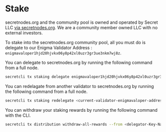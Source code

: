 # Stake

secretnodes.org and the community pool is owned and operated by Secret LLC [via secretnodes.org](https://chat.secret.foundation). We are a community member owned LLC with no external investors.

To stake into the secretnodes.org community pool, all you must do is delegate to our Enigma Validator Address : `enigmavaloper1hjd20hjvkx06y8p42xl0uzr3gr3ue3nkm7wj8z`.

You can delegate to secretnodes.org by running the following command from a full node.

```bash
secretcli tx staking delegate enigmavaloper1hjd20hjvkx06y8p42xl0uzr3gr3ue3nkm7wj8z <amountToBond>uscrt --from <delegator-Key-Name>  --gas auto
```

You can redelagate from another validator to secretnodes.org by running the following command from a full node.

```bash
secretcli tx staking redelegate <current-validator-enigmavaloper-address> enigmavaloper1hjd20hjvkx06y8p42xl0uzr3gr3ue3nkm7wj8z <amount>uscrt --from <delegator-Key-Name> --gas auto
```

You can withdraw your staking rewards by running the following command with the CLI.

```bash
secretcli tx distribution withdraw-all-rewards --from <delegator-Key-Name> --gas auto
```